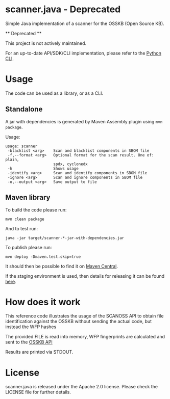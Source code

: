 # scanner.java - Deprecated

Simple Java implementation of a scanner for the OSSKB (Open Source KB).

** Deprecated **

This project is not actively maintained.

For an up-to-date API/SDK/CLI implementation, please refer to the [Python CLI](https://github.com/scanoss/scanoss.py).

# Usage
The code can be used as a library, or as a CLI.

## Standalone
A jar with dependencies is generated by Maven Assembly plugin using `mvn package`.

Usage:
```% java -jar target/scanner-*-jar-with-dependencies.jar
usage: scanner
 -blacklist <arg>    Scan and blacklist components in SBOM file
 -f,--format <arg>   Optional format for the scan result. One of: plain,
                     spdx, cyclonedx
 -h                  Shows usage
 -identify <arg>     Scan and identify components in SBOM file
 -ignore <arg>       Scan and ignore components in SBOM file
 -o,--output <arg>   Save output to file
 ```

## Maven library
To build the code please run:
```
mvn clean package
```
And to test run:
```
java -jar target/scanner-*-jar-with-dependencies.jar
```
To publish please run:
```
mvn deploy -Dmaven.test.skip=true
```

It should then be possible to find it on [Maven Central](https://oss.sonatype.org/#nexus-search;quick~com.scanoss).

If the staging environment is used, then details for releasing it can be found [here](https://central.sonatype.org/publish/release/).

# How does it work
This reference code illustrates the usage of the SCANOSS API to obtain file identification against the OSSKB without sending the actual code, but instead the WFP hashes

The provided FILE is read into memory, WFP fingerprints are calculated and sent to the [OSSKB API](https://osskb.org) 

Results are printed via STDOUT.

# License
scanner.java is released under the Apache 2.0 license. Please check the LICENSE file for further details.
